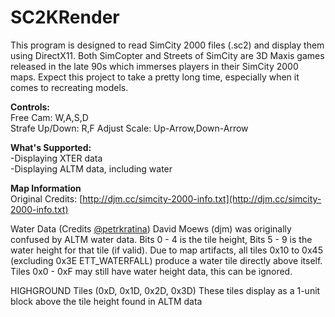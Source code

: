# SC2KRender

This program is designed to read SimCity 2000 files (.sc2) and display them using DirectX11. Both SimCopter and Streets of SimCity are 3D Maxis games released in the late 90s which immerses players in their SimCity 2000 maps. Expect this project to take a pretty long time, especially when it comes to recreating models.

**Controls:**  
Free Cam: W,A,S,D  
Strafe Up/Down: R,F
Adjust Scale: Up-Arrow,Down-Arrow

**What's Supported:**   
-Displaying XTER data  
-Displaying ALTM data, including water  

**Map Information**   
Original Credits: [http://djm.cc/simcity-2000-info.txt](http://djm.cc/simcity-2000-info.txt)

Water Data (Credits [@petrkratina](https://twitter.com/petrkratina))
 David Moews (djm) was originally confused by ALTM water data. Bits 0 - 4 is the tile height, Bits 5 - 9 is the water height for that tile (if valid). Due to map artifacts, all tiles 0x10 to 0x45 (excluding 0x3E ETT_WATERFALL) produce a water tile directly above itself. Tiles 0x0 - 0xF may still have water height data, this can be ignored.

HIGHGROUND Tiles (0xD, 0x1D, 0x2D, 0x3D)
These tiles display as a 1-unit block above the tile height found in ALTM data
